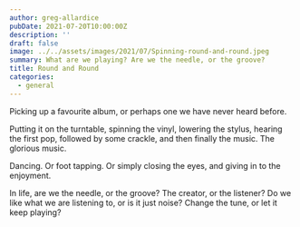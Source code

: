 ```yaml
---
author: greg-allardice
pubDate: 2021-07-20T10:00:00Z
description: ''
draft: false
image: ../../assets/images/2021/07/Spinning-round-and-round.jpeg
summary: What are we playing? Are we the needle, or the groove?
title: Round and Round
categories:
  - general
---
```


Picking up a favourite album, or perhaps one we have never heard before.

Putting it on the turntable, spinning the vinyl, lowering the stylus, hearing the first pop, followed by some crackle, and then finally the music. The glorious music.

Dancing. Or foot tapping. Or simply closing the eyes, and giving in to the enjoyment.

In life, are we the needle, or the groove? The creator, or the listener? Do we like what we are listening to, or is it just noise? Change the tune, or let it keep playing?
